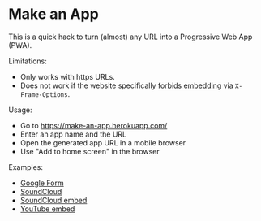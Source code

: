 # Make an App

This is a quick hack to turn (almost) any URL into a Progressive Web App (PWA).

Limitations:

- Only works with https URLs.
- Does not work if the website specifically [forbids embedding](https://developer.mozilla.org/en-US/docs/Web/HTTP/Headers/X-Frame-Options)
  via `X-Frame-Options`.

Usage:

- Go to https://make-an-app.herokuapp.com/
- Enter an app name and the URL
- Open the generated app URL in a mobile browser
- Use "Add to home screen" in the browser

Examples:

- [Google Form](https://make-an-app.herokuapp.com/Hello%2520Form/https%253A%252F%252Fdocs.google.com%252Fforms%252Fd%252Fe%252F1FAIpQLSeZ-EcGuLIvBENkp6CGCXHFIM72d9rhiyLXsMjSFVMKaXJQHw%252Fviewform%253Fembedded%253Dtrue/app)
- [SoundCloud](https://make-an-app.herokuapp.com/SoundCloud/https%253A%252F%252Fm.soundcloud.com/app)
- [SoundCloud embed](https://make-an-app.herokuapp.com/Sad%2520Trombone/https%253A%252F%252Fw.soundcloud.com%252Fplayer%252F%253Furl%253Dhttps%25253A%252F%252Fapi.soundcloud.com%252Ftracks%252F18321000%2526color%253D%252523ff5500%2526auto_play%253Dfalse%2526hide_related%253Dfalse%2526show_comments%253Dtrue%2526show_user%253Dtrue%2526show_reposts%253Dfalse%2526show_teaser%253Dtrue%2526visual%253Dtrue/app)
- [YouTube embed](https://make-an-app.herokuapp.com/YouTube/https%253A%252F%252Fwww.youtube.com%252Fembed%252FyJxCdh1Ps48/app)
